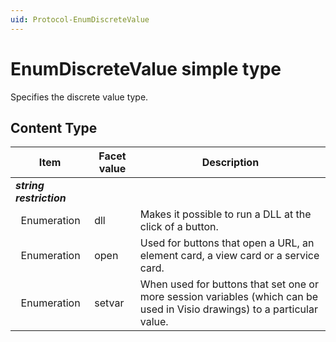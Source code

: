 ```yaml
---
uid: Protocol-EnumDiscreteValue
---
```


# EnumDiscreteValue simple type

Specifies the discrete value type.

## Content Type

|Item|Facet value|Description|
|--- |--- |--- |
|***string restriction***|||
|&nbsp;&nbsp;Enumeration|dll|Makes it possible to run a DLL at the click of a button.|
|&nbsp;&nbsp;Enumeration|open|Used for buttons that open a URL, an element card, a view card or a service card.|
|&nbsp;&nbsp;Enumeration|setvar|When used for buttons that set one or more session variables (which can be used in Visio drawings) to a particular value.|
